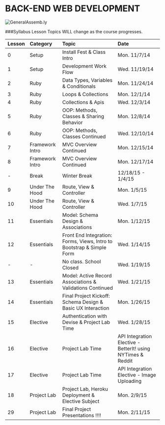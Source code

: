 BACK-END WEB DEVELOPMENT
============================

![GeneralAssemb.ly](https://github.com/generalassembly/ga-ruby-on-rails-for-devs/raw/master/images/ga.png "GeneralAssemb.ly")


###Syllabus
Lesson Topics WILL change as the course progresses.

| Lesson  | Category| Topic| Date|
| ------------- |:--------------------------------------------------|:-------------------------------|:-------------------|
| 0 | Setup |Install Fest & Class Intro | Mon. 11/7/14|
| 1 | Setup | Development Work Flow | Wed. 11/19/14|
| 2 | Ruby | Data Types, Variables & Conditionals | Mon. 11/24/14|
| 3 | Ruby | Loops & Collections | Mon. 12/1/14|
| 4 | Ruby | Collections & Apis | Wed. 12/3/14|
| 5 | Ruby | OOP: Methods, Classes & Sharing Behavior| Mon. 12/8/14|
| 6 | Ruby| OOP: Methods, Classes Continued| Wed. 12/10/14|
| 7 | Framework Intro | MVC Overview Continued| Mon. 12/15/14|
| 8 | Framework Intro |MVC Overview Continued| Mon. 12/17/14|
| - | Break| Winter Break | 12/18/15 - 1/4/15|
| 9 | Under The Hood| Route, View & Controller | Mon. 1/5/15|
| 10 | Under The Hood| Route, View & Controller | Wed. 1/7/15|
| 11 | Essentials| Model: Schema Design & Associations  | Mon. 1/12/15|
| 12 | Essentials| Front End Integration: Forms, Views, Intro to Bootstrap & Simple Form| Wed. 1/14/15|
| -  | -| No class. School Closed               | Wed. 1/19/15|
| 13 | Essentials| Model: Active Record Associations & Validations Continued| Wed. 1/21/15|
| 14 | Essentials| Final Project Kickoff: Schema Design & Basic UX Interaction |  Mon. 1/26/15|
| 15 | Elective| Authentication with Devise & Project Lab Time | Wed. 1/28/15|
| 16 | Elective| Project Lab Time | API Integration Elective - BetterIt! using NYTimes & Reddit | Mon. 2/2/15|
| 17 | Elective| Project Lab Time | API Integration Elective - Image Uploading | Project Lab | Wed. 2/4/15|
| 18 |Project Lab | Project Lab, Heroku Deployment & Elective Subject| Mon. 2/9/15|
| 29| Project Lab | Final Project Presentations !!!!| Mon. 2/11/15|
